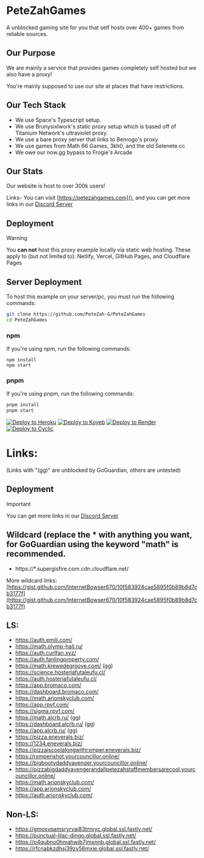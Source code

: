 # **PeteZahGames**
A unblocked gaming site for you that self hosts over 400+ games from reliable sources.

## Our Purpose
We are mainly a service that provides games completely self hosted but we also have a proxy!

You're mainly supposed to use our site at places that have restrictions.

## Our Tech Stack
- We use Space's Typescript setup.
- We use Brunysixlwork's static proxy setup which is based off of Titanium Network's ultraviolet proxy.
- We use a bare proxy server that links to Benrogo's proxy
- We use games from Math 66 Games, 3kh0, and the old Selenete.cc
- We owe our now.gg bypass to Frogie's Arcade

## Our Stats
Our website is host to over 300k users!

Links- You can visit [https://petezahgames.com](), and you can get more links in our [Discord Server](https://discord.gg/cYjHFDguxS)

## Deployment
> [!WARNING]
> You __**can not**__ host this proxy example locally via static web hosting.
> These apply to (but not limited to): Netlify, Vercel, GitHub Pages, and Cloudflare Pages

## Server Deployment
To host this example on your server/pc, you must run the following commands:

```bash
git clone https://github.com/PeteZah-G/PeteZahGames
cd PeteZahGames
```

### npm
If you're using npm, run the following commands:
```
npm install
npm start
```

### pnpm
If you're using pnpm, run the following commands:
```bash
pnpm install
pnpm start
```

[![Deploy to Heroku](https://binbashbanana.github.io/deploy-buttons/buttons/remade/heroku.svg)](https://heroku.com/deploy/?template=https://github.com/PeteZah-G/PeteZahGames)
[![Deploy to Koyeb](https://binbashbanana.github.io/deploy-buttons/buttons/remade/koyeb.svg)](https://app.koyeb.com/deploy?type=git&repository=github.com/PeteZah-G/PeteZahGames)
[![Deploy to Render](https://binbashbanana.github.io/deploy-buttons/buttons/remade/render.svg)](https://render.com/deploy?repo=https://github.com/PeteZah-G/PeteZahGames)
[![Deploy to Cyclic](https://binbashbanana.github.io/deploy-buttons/buttons/remade/cyclic.svg)](https://app.cyclic.sh/api/app/deploy/PeteZah-G/PeteZahGames)

# Links:

(Links with "(gg)" are unblocked by GoGuardian, others are untested)

## Deployment
> [!IMPORTANT]
> You can get more links in our [Discord Server](https://discord.gg/cYjHFDguxS)

## Wildcard (replace the * with anything you want, for GoGuardian  using the keyword "math" is recommended.
- https://*.supergisfire.com.cdn.cloudflare.net/

More wildcard links: [https://gist.github.com/InternetBowser670/10f583924cae5895f0b89b8d7cb3177f](https://gist.github.com/InternetBowser670/10f583924cae5895f0b89b8d7cb3177f)

## LS: 

- https://auth.emili.com/
- https://math.olymp-hall.ru/
- https://auth.curlfan.xyz/
- https://auth.fanlingproperty.com/
- https://math.krewedegroove.com/ (gg)
- https://science.hosteriafutaleufu.cl/
- https://auth.hosteriafutaleufu.cl/
- https://app.bromaco.com/
- https://dashboard.bromaco.com/
- https://math.arionskyclub.com/
- https://app.rpvf.com/
- https://sigma.rpvf.com/
- https://math.alcrb.ru/ (gg)
- https://dashboard.alcrb.ru/ (gg)
- https://app.alcrb.ru/ (gg)
- https://pizza.eneverals.biz/
- https://1234.eneverals.biz/
- https://pizzaiscoolalongwithrxmper.eneverals.biz/
- https://rxmperishot.yourcouncillor.online/
- https://bigbootydaddyavenger.yourcouncillor.online/
- https://pizzabigdaddyavengerandallpetezahstaffmembersarecool.yourcouncillor.online/
- https://math.arionskyclub.com/
- https://app.arionskyclub.com/
- https://auth.arionskyclub.com/

## Non-LS: 

- https://gmosvqamsryrvai83tmvyc.global.ssl.fastly.net/
- https://punctual-lilac-dingo.global.ssl.fastly.net/
- https://p4qubno0hmahwib7jmxnnb.global.ssl.fastly.net/
- https://rfcnabkzdhsj39zy56mxie.global.ssl.fastly.net/
